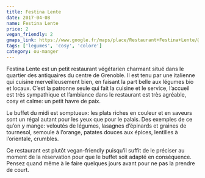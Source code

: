 ```yaml
---
title: Festina Lente
date: 2017-04-08
name: Festina Lente
price: 2
vegan_friendly: 2
gmaps_link: https://www.google.fr/maps/place/Restaurant+Festina+Lente/@45.19228,5.7295563,17z/data=!3m1!4b1!4m5!3m4!1s0x478af48ae777369f:0x9e62c34edbc6d123!8m2!3d45.19228!4d5.731745
tags: ['legumes', 'cosy', 'colore']
category: ou-manger
---
```


Festina Lente est un petit restaurant végétarien charmant situé dans le quartier des antiquaires du centre de Grenoble. Il est tenu par une italienne qui cuisine merveilleusement bien, en faisant la part belle aux légumes bio et locaux. C’est la patronne seule qui fait la cuisine et le service, l’accueil est très sympathique  et l’ambiance dans le restaurant est très agréable, cosy et calme: un petit havre de paix.

Le buffet du midi est somptueux: les plats riches en couleur et en saveurs sont un régal autant pour les yeux que pour le palais. Des exemples de ce qu’on y mange: veloutés de légumes, lasagnes d’épinards et graines de tournesol, semoule à l’orange, patates douces aux épices, lentilles à l’orientale, crumbles.

Ce restaurant est plutôt vegan-friendly puisqu’il suffit de le préciser au moment de la réservation pour que le buffet soit adapté en conséquence. Pensez quand même à le faire quelques jours avant pour ne pas la prendre de court. 


